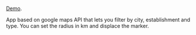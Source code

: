 [Demo](http://pablocgdev.github.io/Google-Maps-Filters/).

App based on google maps API that lets you filter by city, establishment and type. You can set the radius in km and displace the marker.